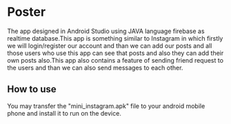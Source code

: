 # Poster
The app designed in Android Studio using JAVA language firebase as realtime database.This app is something similar to Instagram in which firstly we will login/register our account and than we can add our posts and all those users who use this app can see that posts and also they can add their own posts also.This app also contains a feature of sending friend request to the users and than we can also send messages to each other.

## How to use
You may transfer the "mini_instagram.apk" file to your android mobile phone and install it to run on the device.
